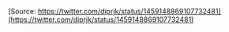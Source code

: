 [Source: https://twitter.com/diprjk/status/1459148869107732481](https://twitter.com/diprjk/status/1459148869107732481)